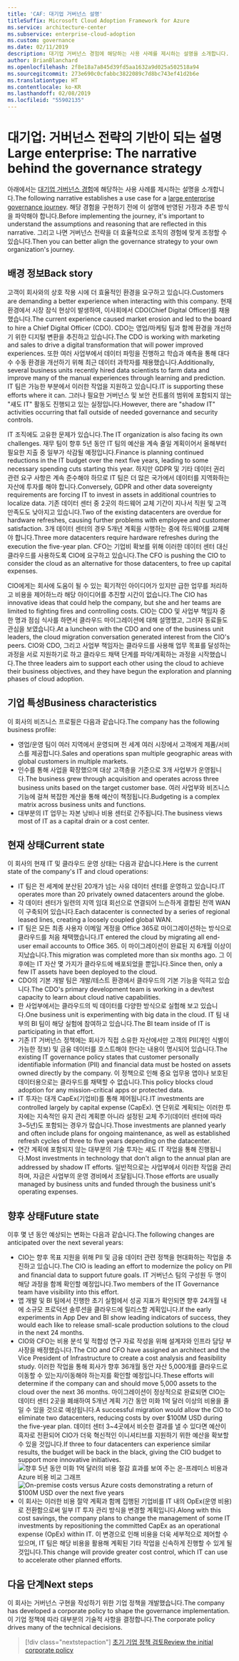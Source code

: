 ```yaml
---
title: 'CAF: 대기업 거버넌스 설명'
titleSuffix: Microsoft Cloud Adoption Framework for Azure
ms.service: architecture-center
ms.subservice: enterprise-cloud-adoption
ms.custom: governance
ms.date: 02/11/2019
description: 대기업 거버넌스 경험에 해당하는 사용 사례를 제시하는 설명을 소개합니다.
author: BrianBlanchard
ms.openlocfilehash: 2f8e18a7a845d39fd5aa1632a9d025a502518a94
ms.sourcegitcommit: 273e690c0cfabbc3822089c7d8bc743ef41d2b6e
ms.translationtype: HT
ms.contentlocale: ko-KR
ms.lasthandoff: 02/08/2019
ms.locfileid: "55902135"
---
```

# <a name="large-enterprise-the-narrative-behind-the-governance-strategy"></a><span data-ttu-id="ca4a2-103">대기업: 거버넌스 전략의 기반이 되는 설명</span><span class="sxs-lookup"><span data-stu-id="ca4a2-103">Large enterprise: The narrative behind the governance strategy</span></span>

<span data-ttu-id="ca4a2-104">아래에서는 [대기업 거버넌스 경험](./overview.md)에 해당하는 사용 사례를 제시하는 설명을 소개합니다.</span><span class="sxs-lookup"><span data-stu-id="ca4a2-104">The following narrative establishes a use case for a [large enterprise governance journey](./overview.md).</span></span> <span data-ttu-id="ca4a2-105">해당 경험을 구현하기 전에 이 설명에 반영된 가정과 추론 방식을 파악해야 합니다.</span><span class="sxs-lookup"><span data-stu-id="ca4a2-105">Before implementing the journey, it's important to understand the assumptions and reasoning that are reflected in this narrative.</span></span> <span data-ttu-id="ca4a2-106">그리고 나면 거버넌스 전략을 더 효율적으로 조직의 경험에 맞게 조정할 수 있습니다.</span><span class="sxs-lookup"><span data-stu-id="ca4a2-106">Then you can better align the governance strategy to your own organization's journey.</span></span>

## <a name="back-story"></a><span data-ttu-id="ca4a2-107">배경 정보</span><span class="sxs-lookup"><span data-stu-id="ca4a2-107">Back story</span></span>

<span data-ttu-id="ca4a2-108">고객이 회사와의 상호 작용 시에 더 효율적인 환경을 요구하고 있습니다.</span><span class="sxs-lookup"><span data-stu-id="ca4a2-108">Customers are demanding a better experience when interacting with this company.</span></span> <span data-ttu-id="ca4a2-109">현재 환경에서 시장 잠식 현상이 발생하여, 이사회에서 CDO(Chief Digital Officer)를 채용했습니다.</span><span class="sxs-lookup"><span data-stu-id="ca4a2-109">The current experience caused market erosion and led to the board to hire a Chief Digital Officer (CDO).</span></span> <span data-ttu-id="ca4a2-110">CDO는 영업/마케팅 팀과 함께 환경을 개선하기 위한 디지털 변환을 추진하고 있습니다.</span><span class="sxs-lookup"><span data-stu-id="ca4a2-110">The CDO is working with marketing and sales to drive a digital transformation that will power improved experiences.</span></span> <span data-ttu-id="ca4a2-111">또한 여러 사업부에서 데이터 파밍을 진행하고 학습과 예측을 통해 대다수 수동 환경을 개선하기 위해 최근 데이터 과학자를 채용했습니다.</span><span class="sxs-lookup"><span data-stu-id="ca4a2-111">Additionally, several business units recently hired data scientists to farm data and improve many of the manual experiences through learning and prediction.</span></span> <span data-ttu-id="ca4a2-112">IT 팀은 가능한 부분에서 이러한 작업을 지원하고 있습니다.</span><span class="sxs-lookup"><span data-stu-id="ca4a2-112">IT is supporting these efforts where it can.</span></span> <span data-ttu-id="ca4a2-113">그러나 필요한 거버넌스 및 보안 컨트롤의 범위에 포함되지 않는 "섀도 IT" 활동도 진행되고 있는 실정입니다.</span><span class="sxs-lookup"><span data-stu-id="ca4a2-113">However, there are "shadow IT" activities occurring that fall outside of needed governance and security controls.</span></span>

<span data-ttu-id="ca4a2-114">IT 조직에도 고유한 문제가 있습니다.</span><span class="sxs-lookup"><span data-stu-id="ca4a2-114">The IT organization is also facing its own challenges.</span></span> <span data-ttu-id="ca4a2-115">재무 팀이 향후 5년 동안 IT 팀의 예산을 계속 줄일 계획이어서 올해부터 필요한 지출 중 일부가 삭감될 예정입니다.</span><span class="sxs-lookup"><span data-stu-id="ca4a2-115">Finance is planning continued reductions in the IT budget over the next five years, leading to some necessary spending cuts starting this year.</span></span> <span data-ttu-id="ca4a2-116">하지만 GDPR 및 기타 데이터 권리 관련 요구 사항은 계속 준수해야 하므로 IT 팀은 더 많은 국가에서 데이터를 지역화하는 자산에 투자를 해야 합니다.</span><span class="sxs-lookup"><span data-stu-id="ca4a2-116">Conversely, GDPR and other data sovereignty requirements are forcing IT to invest in assets in additional countries to localize data.</span></span> <span data-ttu-id="ca4a2-117">기존 데이터 센터 중 2곳의 하드웨어 교체 기간이 지나서 직원 및 고객 만족도도 낮아지고 있습니다.</span><span class="sxs-lookup"><span data-stu-id="ca4a2-117">Two of the existing datacenters are overdue for hardware refreshes, causing further problems with employee and customer satisfaction.</span></span> <span data-ttu-id="ca4a2-118">3개 데이터 센터의 경우 5개년 계획을 시행하는 중에 하드웨어를 교체해야 합니다.</span><span class="sxs-lookup"><span data-stu-id="ca4a2-118">Three more datacenters require hardware refreshes during the execution the five-year plan.</span></span> <span data-ttu-id="ca4a2-119">CFO는 기업비 확보를 위해 이러한 데이터 센터 대신 클라우드를 사용하도록 CIO에 요구하고 있습니다.</span><span class="sxs-lookup"><span data-stu-id="ca4a2-119">The CFO is pushing the CIO to consider the cloud as an alternative for those datacenters, to free up capital expenses.</span></span>

<span data-ttu-id="ca4a2-120">CIO에게는 회사에 도움이 될 수 있는 획기적인 아이디어가 있지만 급한 업무를 처리하고 비용을 제어하느라 해당 아이디어를 추진할 시간이 없습니다.</span><span class="sxs-lookup"><span data-stu-id="ca4a2-120">The CIO has innovative ideas that could help the company, but she and her teams are limited to fighting fires and controlling costs.</span></span> <span data-ttu-id="ca4a2-121">CIO는 CDO 및 사업부 책임자 중 한 명과 점심 식사를 하면서 클라우드 마이그레이션에 대해 설명했고, 그러자 동료들도 관심을 보였습니다.</span><span class="sxs-lookup"><span data-stu-id="ca4a2-121">At a luncheon with the CDO and one of the business unit leaders, the cloud migration conversation generated interest from the CIO's peers.</span></span> <span data-ttu-id="ca4a2-122">CIO와 CDO, 그리고 사업부 책임자는 클라우드를 사용해 업무 목표를 달성하는 과정을 서로 지원하기로 하고 클라우드 채택 단계를 파악/계획하는 과정을 시작했습니다.</span><span class="sxs-lookup"><span data-stu-id="ca4a2-122">The three leaders aim to support each other using the cloud to achieve their business objectives, and they have begun the exploration and planning phases of cloud adoption.</span></span>

## <a name="business-characteristics"></a><span data-ttu-id="ca4a2-123">기업 특성</span><span class="sxs-lookup"><span data-stu-id="ca4a2-123">Business characteristics</span></span>

<span data-ttu-id="ca4a2-124">이 회사의 비즈니스 프로필은 다음과 같습니다.</span><span class="sxs-lookup"><span data-stu-id="ca4a2-124">The company has the following business profile:</span></span>

- <span data-ttu-id="ca4a2-125">영업/운영 팀이 여러 지역에서 운영되며 전 세계 여러 시장에서 고객에게 제품/서비스를 제공합니다.</span><span class="sxs-lookup"><span data-stu-id="ca4a2-125">Sales and operations span multiple geographic areas with global customers in multiple markets.</span></span>
- <span data-ttu-id="ca4a2-126">인수를 통해 사업을 확장했으며 대상 고객층을 기준으로 3개 사업부가 운영됩니다.</span><span class="sxs-lookup"><span data-stu-id="ca4a2-126">The business grew through acquisition and operates across three business units based on the target customer base.</span></span> <span data-ttu-id="ca4a2-127">여러 사업부와 비즈니스 기능에 걸쳐 복잡한 계산을 통해 예산이 책정됩니다.</span><span class="sxs-lookup"><span data-stu-id="ca4a2-127">Budgeting is a complex matrix across business units and functions.</span></span>
- <span data-ttu-id="ca4a2-128">대부분의 IT 업무는 자본 낭비나 비용 센터로 간주됩니다.</span><span class="sxs-lookup"><span data-stu-id="ca4a2-128">The business views most of IT as a capital drain or a cost center.</span></span>

## <a name="current-state"></a><span data-ttu-id="ca4a2-129">현재 상태</span><span class="sxs-lookup"><span data-stu-id="ca4a2-129">Current state</span></span>

<span data-ttu-id="ca4a2-130">이 회사의 현재 IT 및 클라우드 운영 상태는 다음과 같습니다.</span><span class="sxs-lookup"><span data-stu-id="ca4a2-130">Here is the current state of the company's IT and cloud operations:</span></span>

- <span data-ttu-id="ca4a2-131">IT 팀은 전 세계에 분산된 20개가 넘는 사유 데이터 센터를 운영하고 있습니다.</span><span class="sxs-lookup"><span data-stu-id="ca4a2-131">IT operates more than 20 privately owned datacenters around the globe.</span></span>
- <span data-ttu-id="ca4a2-132">각 데이터 센터가 일련의 지역 임대 회선으로 연결되어 느슨하게 결합된 전역 WAN이 구축되어 있습니다.</span><span class="sxs-lookup"><span data-stu-id="ca4a2-132">Each datacenter is connected by a series of regional leased lines, creating a loosely coupled global WAN.</span></span>
- <span data-ttu-id="ca4a2-133">IT 팀은 모든 최종 사용자 이메일 계정을 Office 365로 마이그레이션하는 방식으로 클라우드를 처음 채택했습니다.</span><span class="sxs-lookup"><span data-stu-id="ca4a2-133">IT entered the cloud by migrating all end-user email accounts to Office 365.</span></span> <span data-ttu-id="ca4a2-134">이 마이그레이션이 완료된 지 6개월 이상이 지났습니다.</span><span class="sxs-lookup"><span data-stu-id="ca4a2-134">This migration was completed more than six months ago.</span></span> <span data-ttu-id="ca4a2-135">그 이후에는 IT 자산 몇 가지가 클라우드에 배포되었을 뿐입니다.</span><span class="sxs-lookup"><span data-stu-id="ca4a2-135">Since then, only a few IT assets have been deployed to the cloud.</span></span>
- <span data-ttu-id="ca4a2-136">CDO의 기본 개발 팀은 개발/테스트 환경에서 클라우드의 기본 기능을 익히고 있습니다.</span><span class="sxs-lookup"><span data-stu-id="ca4a2-136">The CDO's primary development team is working in a dev/test capacity to learn about cloud native capabilities.</span></span>
- <span data-ttu-id="ca4a2-137">한 사업부에서는 클라우드의 빅 데이터를 다양한 방식으로 실험해 보고 있습니다.</span><span class="sxs-lookup"><span data-stu-id="ca4a2-137">One business unit is experimenting with big data in the cloud.</span></span> <span data-ttu-id="ca4a2-138">IT 팀 내부의 BI 팀이 해당 실험에 참여하고 있습니다.</span><span class="sxs-lookup"><span data-stu-id="ca4a2-138">The BI team inside of IT is participating in that effort.</span></span>
- <span data-ttu-id="ca4a2-139">기존 IT 거버넌스 정책에는 회사가 직접 소유한 자산에서만 고객의 PII(개인 식별이 가능한 정보) 및 금융 데이터를 호스트해야 한다는 내용이 명시되어 있습니다.</span><span class="sxs-lookup"><span data-stu-id="ca4a2-139">The existing IT governance policy states that customer personally identifiable information (PII) and financial data must be hosted on assets owned directly by the company.</span></span> <span data-ttu-id="ca4a2-140">이 정책으로 인해 중요 업무용 앱이나 보호된 데이터용으로는 클라우드를 채택할 수 없습니다.</span><span class="sxs-lookup"><span data-stu-id="ca4a2-140">This policy blocks cloud adoption for any mission-critical apps or protected data.</span></span>
- <span data-ttu-id="ca4a2-141">IT 투자는 대개 CapEx(기업비)를 통해 제어됩니다.</span><span class="sxs-lookup"><span data-stu-id="ca4a2-141">IT investments are controlled largely by capital expense (CapEx).</span></span> <span data-ttu-id="ca4a2-142">연 단위로 계획되는 이러한 투자에는 지속적인 유지 관리 계획뿐 아니라 설정된 교체 주기(데이터 센터에 따라 3~5년)도 포함되는 경우가 많습니다.</span><span class="sxs-lookup"><span data-stu-id="ca4a2-142">Those investments are planned yearly and often include plans for ongoing maintenance, as well as established refresh cycles of three to five years depending on the datacenter.</span></span>
- <span data-ttu-id="ca4a2-143">연간 계획에 포함되지 않는 대부분의 기술 투자는 섀도 IT 작업을 통해 진행됩니다.</span><span class="sxs-lookup"><span data-stu-id="ca4a2-143">Most investments in technology that don't align to the annual plan are addressed by shadow IT efforts.</span></span> <span data-ttu-id="ca4a2-144">일반적으로는 사업부에서 이러한 작업을 관리하며, 자금은 사업부의 운영 경비에서 조달됩니다.</span><span class="sxs-lookup"><span data-stu-id="ca4a2-144">Those efforts are usually managed by business units and funded through the business unit's operating expenses.</span></span>

## <a name="future-state"></a><span data-ttu-id="ca4a2-145">향후 상태</span><span class="sxs-lookup"><span data-stu-id="ca4a2-145">Future state</span></span>

<span data-ttu-id="ca4a2-146">이후 몇 년 동안 예상되는 변화는 다음과 같습니다.</span><span class="sxs-lookup"><span data-stu-id="ca4a2-146">The following changes are anticipated over the next several years:</span></span>

- <span data-ttu-id="ca4a2-147">CIO는 향후 목표 지원을 위해 PII 및 금융 데이터 관련 정책을 현대화하는 작업을 추진하고 있습니다.</span><span class="sxs-lookup"><span data-stu-id="ca4a2-147">The CIO is leading an effort to modernize the policy on PII and financial data to support future goals.</span></span> <span data-ttu-id="ca4a2-148">IT 거버넌스 팀의 구성원 두 명이 해당 과정을 함께 확인할 예정입니다.</span><span class="sxs-lookup"><span data-stu-id="ca4a2-148">Two members of the IT Governance team have visibility into this effort.</span></span>
- <span data-ttu-id="ca4a2-149">앱 개발 및 BI 팀에서 진행한 초기 실험에서 성공 지표가 확인되면 향후 24개월 내에 소규모 프로덕션 솔루션을 클라우드에 릴리스할 계획입니다.</span><span class="sxs-lookup"><span data-stu-id="ca4a2-149">If the early experiments in App Dev and BI show leading indicators of success, they would each like to release small-scale production solutions to the cloud in the next 24 months.</span></span>
- <span data-ttu-id="ca4a2-150">CIO와 CFO는 비용 분석 및 적합성 연구 자료 작성을 위해 설계자와 인프라 담당 부사장을 배정했습니다.</span><span class="sxs-lookup"><span data-stu-id="ca4a2-150">The CIO and CFO have assigned an architect and the Vice President of Infrastructure to create a cost analysis and feasibility study.</span></span> <span data-ttu-id="ca4a2-151">이러한 작업을 통해 회사가 향후 36개월 동안 자산 5,000개를 클라우드로 이동할 수 있는지/이동해야 하는지를 확인할 예정입니다.</span><span class="sxs-lookup"><span data-stu-id="ca4a2-151">These efforts will determine if the company can and should move 5,000 assets to the cloud over the next 36 months.</span></span> <span data-ttu-id="ca4a2-152">마이그레이션이 정상적으로 완료되면 CIO는 데이터 센터 2곳을 폐쇄하여 5개년 계획 기간 동안 미화 1억 달러 이상의 비용을 줄일 수 있을 것으로 예상됩니다.</span><span class="sxs-lookup"><span data-stu-id="ca4a2-152">A successful migration would allow the CIO to eliminate two datacenters, reducing costs by over $100M USD during the five-year plan.</span></span> <span data-ttu-id="ca4a2-153">데이터 센터 3~4곳에서 비슷한 결과를 낼 수 있다면 예산이 흑자로 전환되어 CIO가 더욱 혁신적인 이니셔티브를 지원하기 위한 예산을 확보할 수 있을 것입니다.</span><span class="sxs-lookup"><span data-stu-id="ca4a2-153">If three to four datacenters can experience similar results, the budget will be back in the black, giving the CIO budget to support more innovative initiatives.</span></span>
    <span data-ttu-id="ca4a2-154">![향후 5년 동안 미화 1억 달러의 비용 절감 효과를 보여 주는 온-프레미스 비용과 Azure 비용 비교 그래프](../../../_images/governance/calculator-enterprise.png)</span><span class="sxs-lookup"><span data-stu-id="ca4a2-154">![On-premise costs versus Azure costs demonstrating a return of $100M USD over the next five years](../../../_images/governance/calculator-enterprise.png)</span></span>
- <span data-ttu-id="ca4a2-155">이 회사는 이러한 비용 절약 계획과 함께 집행된 기업비를 IT 내의 OpEx(운영 비용)로 전환함으로써 일부 IT 투자 관리 방식을 변경할 계획입니다.</span><span class="sxs-lookup"><span data-stu-id="ca4a2-155">Along with this cost savings, the company plans to change the management of some IT investments by repositioning the committed CapEx as an operational expense (OpEx) within IT.</span></span> <span data-ttu-id="ca4a2-156">이 변경으로 인해 비용을 더욱 세부적으로 제어할 수 있으며, IT 팀은 해당 비용을 활용해 계획된 기타 작업을 신속하게 진행할 수 있게 될 것입니다.</span><span class="sxs-lookup"><span data-stu-id="ca4a2-156">This change will provide greater cost control, which IT can use to accelerate other planned efforts.</span></span>

## <a name="next-steps"></a><span data-ttu-id="ca4a2-157">다음 단계</span><span class="sxs-lookup"><span data-stu-id="ca4a2-157">Next steps</span></span>

<span data-ttu-id="ca4a2-158">이 회사는 거버넌스 구현을 작성하기 위한 기업 정책을 개발했습니다.</span><span class="sxs-lookup"><span data-stu-id="ca4a2-158">The company has developed a corporate policy to shape the governance implementation.</span></span> <span data-ttu-id="ca4a2-159">이 기업 정책에 따라 대부분의 기술적 사항을 결정합니다.</span><span class="sxs-lookup"><span data-stu-id="ca4a2-159">The corporate policy drives many of the technical decisions.</span></span>

> [!div class="nextstepaction"]
> [<span data-ttu-id="ca4a2-160">초기 기업 정책 검토</span><span class="sxs-lookup"><span data-stu-id="ca4a2-160">Review the initial corporate policy</span></span>](./initial-corporate-policy.md)
